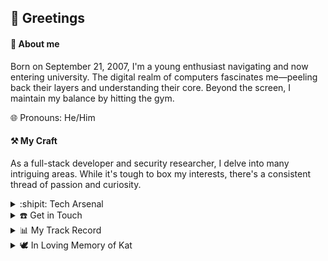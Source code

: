 ## 👋 Greetings

#### 📜 About me
Born on September 21, 2007, I'm a young enthusiast navigating and now entering university. The digital realm of computers fascinates me—peeling back their layers and understanding their core. Beyond the screen, I maintain my balance by hitting the gym. 

🌐 Pronouns: He/Him

#### ⚒️ My Craft
As a full-stack developer and security researcher, I delve into many intriguing areas. While it's tough to box my interests, there's a consistent thread of passion and curiosity.

<details>
<summary>:shipit: Tech Arsenal</summary>

<table width="100%"> 
  <tr>
    <td width="50%">
     
![C++](https://img.shields.io/badge/C++-00599C?style=for-the-badge&logo=cplusplus&logoColor=white) ![Rust](https://img.shields.io/badge/Rust-000000?style=for-the-badge&logo=rust&logoColor=white) ![C](https://img.shields.io/badge/C-A8B9CC?style=for-the-badge&logo=c&logoColor=white) ![Typescript](https://img.shields.io/badge/Typescript-3178C6?style=for-the-badge&logo=typescript&logoColor=black) ![JavaScript](https://img.shields.io/badge/JavaScript-F7DF1E?style=for-the-badge&logo=javascript&logoColor=black) ![Luau](https://img.shields.io/badge/luau-EC4A3F?style=for-the-badge&logo=roblox&logoColor=white) ![Csharp](https://img.shields.io/badge/Csharp-239120?style=for-the-badge&logo=csharp&logoColor=white) ![Python](https://img.shields.io/badge/Python-3776AB?style=for-the-badge&logo=Python&logoColor=white) ![Java](https://img.shields.io/badge/Java-007396?style=for-the-badge&logo=java&logoColor=white) 

![nodejs](https://img.shields.io/badge/node.js-43853D?style=for-the-badge&logo=node.js&logoColor=white) ![Prisma](https://img.shields.io/badge/Prisma-2D3748?style=for-the-badge&logo=prisma&logoColor=white)

![React](https://img.shields.io/badge/React-0078D7?style=for-the-badge&logo=react&logoColor=white) ![html](https://img.shields.io/badge/html-E34F26?style=for-the-badge&logo=html5&logoColor=white) ![css](https://img.shields.io/badge/css-1572B6?style=for-the-badge&logo=css3&logoColor=white) 

![postgresql](https://img.shields.io/badge/postgresql-4EA94B?style=for-the-badge&logo=postgresql&logoColor=white) ![SQL](https://img.shields.io/badge/sql-black?style=for-the-badge&logo=mysql&logoColor=blue)
  </tr>
</table>

</details>

<details>
   <summary>☎️ Get in Touch</summary>
   
   [![Discord Presence](https://lanyard.cnrad.dev/api/870554007108726855)](https://discord.com/users/870554007108726855)
</details>

<details>
   <summary>📊 My Track Record</summary>

  ![Stats](https://github-readme-stats.vercel.app/api?show_icons=true&username=tykind&count_private=true&bg_color=151515&text_color=ffffff&title_color=ffffff&icon_color=fb8c00&border_radius=8&custom_title=TyKind%27s%20Performance&include_all_commits=true)
  [![GitHub Streak](https://streak-stats.demolab.com?user=tykind&theme=dark&border_radius=10&border=ADADAD&background=151515)](https://git.io/streak-stats)
  :trollface:

</details>

<details>
   <summary>🕊️ In Loving Memory of Kat</summary>
    <img alt="Kat vibing on chair" src="https://github.com/tykind/tykind/blob/main/kat%20on%20chair.jpg">
    <img alt="Kat \& bella" src="https://github.com/tykind/tykind/blob/main/kat%20%26%20bella.jpg">
    
</details>
